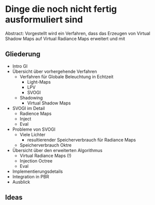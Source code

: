 # Dinge die noch nicht fertig ausformuliert sind

Abstract:
Vorgestellt wird ein Verfahren, dass das Erzeugen von Virtual Shadow Maps auf Virtual Radiance Maps erweitert und mit 

## Gliederung
- Intro GI
- Übersicht über vorhergehende Verfahren
    - Verfahren für Globale Beleuchtung in Echtzeit
        - Light-Maps
        - LPV
        - SVOGI
    - Shadowing
        - Virtual Shadow Maps
- SVOGI im Detail
    - Radience Maps
    - Inject
    - Eval
- Probleme von SVOGI
    - Viele Lichter
        - resultierender Speicherverbrauch für Radiance Maps
    - Speicherverbrauch Oktre
- Übersicht über den erweiterten Algorithmus
    - Virtual Radiance Maps (!)
    - Injection Octree
    - Eval
- Implementierungsdetails
- Integration in PBR
- Ausblick


## Ideas
